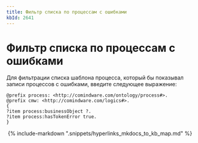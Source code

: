 ```yaml
---
title: Фильтр списка по процессам с ошибками
kbId: 2641
---
```


# Фильтр списка по процессам с ошибками

Для фильтрации списка шаблона процесса, который бы показывал записи процессов с ошибками, введите следующее выражение:

```
@prefix process: <http://comindware.com/ontology/process#>.
@prefix cmw: <http://comindware.com/logics#>.
{
?item process:businessObject ?.
?item process:hasTokenError true.
}
```

 {% include-markdown ".snippets/hyperlinks_mkdocs_to_kb_map.md" %}
